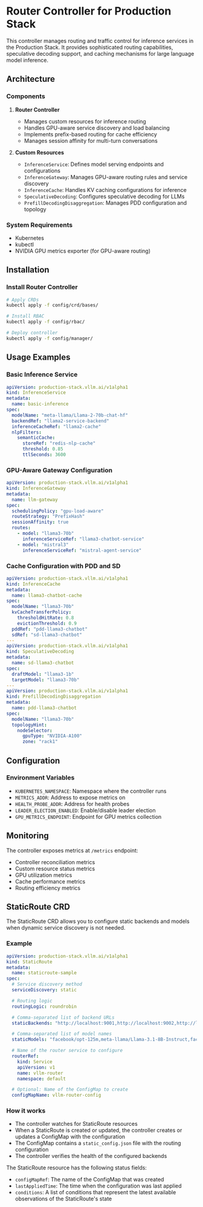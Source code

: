 # Router Controller for Production Stack

This controller manages routing and traffic control for inference services in the Production Stack. It provides sophisticated routing capabilities, speculative decoding support, and caching mechanisms for large language model inference.

## Architecture

### Components

1. **Router Controller**
   - Manages custom resources for inference routing
   - Handles GPU-aware service discovery and load balancing
   - Implements prefix-based routing for cache efficiency
   - Manages session affinity for multi-turn conversations

2. **Custom Resources**
   - `InferenceService`: Defines model serving endpoints and configurations
   - `InferenceGateway`: Manages GPU-aware routing rules and service discovery
   - `InferenceCache`: Handles KV caching configurations for inference
   - `SpeculativeDecoding`: Configures speculative decoding for LLMs
   - `PrefillDecodingDisaggregation`: Manages PDD configuration and topology

### System Requirements

- Kubernetes
- kubectl
- NVIDIA GPU metrics exporter (for GPU-aware routing)

## Installation

### Install Router Controller

```bash
# Apply CRDs
kubectl apply -f config/crd/bases/

# Install RBAC
kubectl apply -f config/rbac/

# Deploy controller
kubectl apply -f config/manager/
```

## Usage Examples

### Basic Inference Service

```yaml
apiVersion: production-stack.vllm.ai/v1alpha1
kind: InferenceService
metadata:
  name: basic-inference
spec:
  modelName: "meta-llama/Llama-2-70b-chat-hf"
  backendRef: "llama2-service-backend"
  inferenceCacheRef: "llama2-cache"
  nlpFilters:
    semanticCache:
      storeRef: "redis-nlp-cache"
      threshold: 0.85
      ttlSeconds: 3600
```

### GPU-Aware Gateway Configuration

```yaml
apiVersion: production-stack.vllm.ai/v1alpha1
kind: InferenceGateway
metadata:
  name: llm-gateway
spec:
  schedulingPolicy: "gpu-load-aware"
  routeStrategy: "PrefixHash"
  sessionAffinity: true
  routes:
    - model: "llama3-70b"
      inferenceServiceRef: "llama3-chatbot-service"
    - model: "mistral3"
      inferenceServiceRef: "mistral-agent-service"
```

### Cache Configuration with PDD and SD

```yaml
apiVersion: production-stack.vllm.ai/v1alpha1
kind: InferenceCache
metadata:
  name: llama3-chatbot-cache
spec:
  modelName: "llama3-70b"
  kvCacheTransferPolicy:
    thresholdHitRate: 0.8
    evictionThreshold: 0.9
  pddRef: "pdd-llama3-chatbot"
  sdRef: "sd-llama3-chatbot"
---
apiVersion: production-stack.vllm.ai/v1alpha1
kind: SpeculativeDecoding
metadata:
  name: sd-llama3-chatbot
spec:
  draftModel: "llama3-1b"
  targetModel: "llama3-70b"
---
apiVersion: production-stack.vllm.ai/v1alpha1
kind: PrefillDecodingDisaggregation
metadata:
  name: pdd-llama3-chatbot
spec:
  modelName: "llama3-70b"
  topologyHint:
    nodeSelector:
      gpuType: "NVIDIA-A100"
      zone: "rack1"
```

## Configuration

### Environment Variables

- `KUBERNETES_NAMESPACE`: Namespace where the controller runs
- `METRICS_ADDR`: Address to expose metrics on
- `HEALTH_PROBE_ADDR`: Address for health probes
- `LEADER_ELECTION_ENABLED`: Enable/disable leader election
- `GPU_METRICS_ENDPOINT`: Endpoint for GPU metrics collection

## Monitoring

The controller exposes metrics at `/metrics` endpoint:

- Controller reconciliation metrics
- Custom resource status metrics
- GPU utilization metrics
- Cache performance metrics
- Routing efficiency metrics

## StaticRoute CRD

The StaticRoute CRD allows you to configure static backends and models when dynamic service discovery is not needed.

### Example

```yaml
apiVersion: production-stack.vllm.ai/v1alpha1
kind: StaticRoute
metadata:
  name: staticroute-sample
spec:
  # Service discovery method
  serviceDiscovery: static

  # Routing logic
  routingLogic: roundrobin

  # Comma-separated list of backend URLs
  staticBackends: "http://localhost:9001,http://localhost:9002,http://localhost:9003"

  # Comma-separated list of model names
  staticModels: "facebook/opt-125m,meta-llama/Llama-3.1-8B-Instruct,facebook/opt-125m"

  # Name of the router service to configure
  routerRef:
    kind: Service
    apiVersion: v1
    name: vllm-router
    namespace: default

  # Optional: Name of the ConfigMap to create
  configMapName: vllm-router-config
```

### How it works

- The controller watches for StaticRoute resources
- When a StaticRoute is created or updated, the controller creates or updates a ConfigMap with the configuration
- The ConfigMap contains a `static_config.json` file with the routing configuration
- The controller verifies the health of the configured backends

The StaticRoute resource has the following status fields:

- `configMapRef`: The name of the ConfigMap that was created
- `lastAppliedTime`: The time when the configuration was last applied
- `conditions`: A list of conditions that represent the latest available observations of the StaticRoute's state
